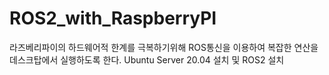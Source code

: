 # ROS2_with_RaspberryPI

라즈베리파이의 하드웨어적 한계를 극복하기위해 ROS통신을 이용하여 복잡한 연산을 데스크탑에서 실행하도록 한다.
Ubuntu Server 20.04 설치 및 ROS2 설치
